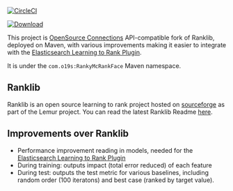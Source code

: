 [![CircleCI](https://circleci.com/gh/o19s/RankyMcRankFacesvg?style=svg)](https://circleci.com/gh/o19s/RankyMcRankFace)

[ ![Download](https://api.bintray.com/packages/epugh/RankyMcRankFace/RankyMcRankFace/images/download.svg) ](https://bintray.com/epugh/RankyMcRankFace/RankyMcRankFace/_latestVersion)

This project is [OpenSource Connections](http://opensourceconnections.com) API-compatible fork of Ranklib, deployed on Maven, with various improvements making it easier to integrate with the [Elasticsearch Learning to Rank Plugin](http://github.com/o19s/elasticsearch-learning-to-rank).

It is under the `com.o19s:RankyMcRankFace` Maven namespace.

## Ranklib

Ranklib is an open source learning to rank project hosted on [sourceforge](sourceforge.net/p/lemur/wiki/RankLib/) as part of the Lemur project. You can read the latest Ranklib Readme [here](readme.txt).

## Improvements over Ranklib

- Performance improvement reading in models, needed for the [Elasticsearch Learning to Rank Plugin](http://github.com/o19s/elasticsearch-learning-to-rank)
- During training: outputs impact (total error reduced) of each feature
- During test: outputs the test metric for various baselines, including random order (100 iteratons) and best case (ranked by target value).
